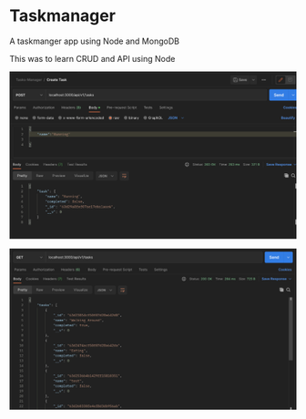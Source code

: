 # Taskmanager

A taskmanger app using Node and MongoDB

This was to learn CRUD and API using Node

![Create Task](./screenshots/create.png)

![Get All Task](./screenshots/getAlltask.png)
